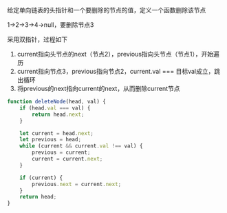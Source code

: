 给定单向链表的头指针和一个要删除的节点的值，定义一个函数删除该节点

1->2->3->4->null，要删除节点3

采用双指针，过程如下

1. current指向头节点的next（节点2），previous指向头节点（节点1），开始遍历
2. current指向节点3，previous指向节点2，current.val === 目标val成立，跳出循环
3. 将previous的next指向current的next，从而删除current节点

```js
function deleteNode(head, val) {
    if (head.val === val) {
        return head.next;
    }

    let current = head.next;
    let previous = head;
    while (current && current.val !== val) {
        previous = current;
        current = current.next;
    }

    if (current) {
        previous.next = current.next;
    }
    return head;
}
```